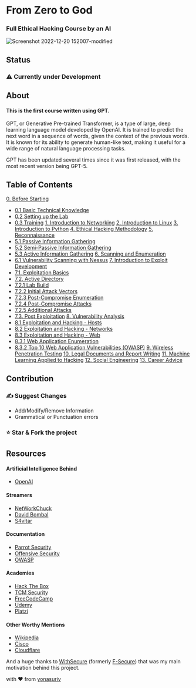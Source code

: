 # From Zero to God 
### Full Ethical Hacking Course by an AI


![Screenshot 2022-12-20 152007-modified](https://user-images.githubusercontent.com/59540565/208688779-99e16e50-d604-42fa-a50b-7f675c58f8c3.png)

## Status
### ⚠️ Currently under Development


## About

#### **This is the first course written using GPT.**

GPT, or Generative Pre-trained Transformer, is a type of large, deep learning language model developed by OpenAI. It is trained to predict the next word in a sequence of words, given the context of the previous words. It is known for its ability to generate human-like text, making it useful for a wide range of natural language processing tasks.

GPT has been updated several times since it was first released, with the most recent version being GPT-5.

## Table of Contents

[0. Before Starting](https://github.com/yonasuriv/Ethical-Hacking-Full-Course/blob/main/0.%20Before%20Starting.md)
- [0.1 Basic Technical Knowledge]()
- [0.2 Setting up the Lab](https://github.com/yonasuriv/Ethical-Hacking-Full-Course/blob/main/1.%20Setting%20up%20the%20Lab.md)
- [0.3 Training]()
[1. Introduction to Networking](https://github.com/yonasuriv/Ethical-Hacking-Full-Course/blob/main/2.%20Introduction%20to%20Networking.md)
[2. Introduction to Linux](https://github.com/yonasuriv/Ethical-Hacking-Full-Course/blob/main/3.%20Introduction%20to%20Linux.md)
[3. Introduction to Python](https://github.com/yonasuriv/Ethical-Hacking-Full-Course/blob/main/4.%20Introduction%20to%20Python.md)
[4. Ethical Hacking Methodology]()
[5. Reconnaissance]()
- [5.1 Passive Information Gathering]()
- [5.2 Semi-Passive Information Gathering]()
- [5.3 Active Information Gathering]()
[6.  Scanning and Enumeration]()
- [6.1 Vulnerability Scanning with Nessus]()
[7. Introduction to Exploit Development]()
- [7.1. Exploitation Basics]()
- [7.2. Active Directory]()
- [7.2.1 Lab Build]()
- [7.2.2 Initial Attack Vectors]()
- [7.2.3 Post-Compromise Enumeration]()
- [7.2.4 Post-Compromise Attacks]()
- [7.2.5 Additional Attacks]()
- [7.3. Post Exploitation]()
[8. Vulnerability Analysis]()
- [8.1 Exploitation and Hacking - Hosts]()
- [8.2 Exploitation and Hacking - Networks]()
- [8.3 Exploitation and Hacking - Web]()
- [8.3.1 Web Application Enumeration]()
- [8.3.2 Top 10 Web Application Vulnerabilities (OWASP)]()
[9. Wireless Penetration Testing]()
[10. Legal Documents and Report Writing]()
[11. Machine Learning Applied to Hacking]()
[12. Social Engineering]()
[13. Career Advice]()

## Contribution

### ✍️ Suggest Changes 
- Add/Modify/Remove Information
- Grammatical or Punctuation errors

### ⭐ **Star** & **Fork** the project

## Resources

#### Artificial Intelligence Behind
- [OpenAI](https://openai.com/)

#### Streamers
- [NetWorkChuck](https://networkchuck.com/)
- [David Bombal](https://davidbombal.com/)
- [S4vitar](https://www.youtube.com/s4vitar)

#### Documentation
- [Parrot Security](https://parrotsec.org/)
- [Offensive Security](https://www.offensive-security.com/)
- [OWASP](https://owasp.org/)

#### Academies
- [Hack The Box](https://academy.hackthebox.com/)
- [TCM Security](https://academy.tcm-sec.com/)
- [FreeCodeCamp](https://www.freecodecamp.org/learn/)
- [Udemy](https://www.udemy.com/)
- [Platzi](https://platzi.com/)

#### Other Worthy Mentions
- [Wikipedia](https://www.wikipedia.org/)
- [Cisco](https://www.cisco.com/)
- [Cloudflare](https://www.cloudflare.com/learning/)

And a huge thanks to [WithSecure](https://www.withsecure.com/dk-en) (formerly [F-Secure](https://en.wikipedia.org/wiki/F-Secure)) that was my main motivation behind this project.

with ❤️ from [yonasuriv](https://www.yonasuriv.com)